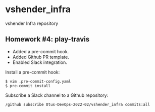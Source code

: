 # vshender_infra

vshender Infra repository


## Homework #4: play-travis

- Added a pre-commit hook.
- Added Github PR template.
- Enabled Slack integration.


Install a pre-commit hook:
```
$ vim .pre-commit-config.yaml
$ pre-commit install
```

Subscribe a Slack channel to a Github repository:
```
/github subscribe Otus-DevOps-2022-02/vshender_infra commits:all
```
